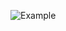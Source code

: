 ![Example](https://trello-attachments.s3.amazonaws.com/5f03a96673c8ba6def517aa8/5f03ac16da4490420d9decb5/04e2193d16282754c684a4e8a078dfac/wfs.svg)
